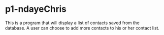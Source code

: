 # p1-ndayeChris

This is a program that will display a list of contacts saved from the database. A user can choose to add more contacts to his or her contact list.
